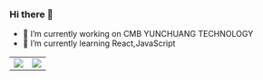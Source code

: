 ### Hi there 👋
- 🔭 I’m currently working on CMB YUNCHUANG TECHNOLOGY
- 🌱 I’m currently learning React,JavaScript
<!--
**Mr-Song-Yu/Mr-Song-Yu** is a ✨ _special_ ✨ repository because its `README.md` (this file) appears on your GitHub profile.

Here are some ideas to get you started:

- 🔭 I’m currently working on ...
- 🌱 I’m currently learning ...
- 👯 I’m looking to collaborate on ...
- 🤔 I’m looking for help with ...
- 💬 Ask me about ...
- 📫 How to reach me: ...
- 😄 Pronouns: ...
- ⚡ Fun fact: ...
-->
<!-- [![Anurag's github stats](https://github-readme-stats.vercel.app/api?username=Mr-Song-Yu)](https://github.com/anuraghazra/github-readme-stats) -->
<table>
  <tbody>
    <tr>
      <td>
          <img align="center" src="https://github-readme-stats.vercel.app/api?username=Mr-Song-Yu&show_icons=true&bg_color=30,#72EDF2,#5151E5&title_color=fff&text_color=fff" />
      </td>
       <td>
          <img align="center" src="https://github-readme-stats.vercel.app/api/top-langs/?username=Mr-Song-Yu" />
      </td>
    </tr>
  </tbody>
</table>
